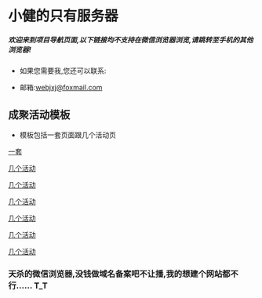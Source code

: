 # 小健的只有服务器
##### 欢迎来到项目导航页面,以下链接均不支持在微信浏览器浏览,请跳转至手机的其他浏览器!

- 如果您需要我,您还可以联系:

- 邮箱:webjxj@foxmail.com

## 成聚活动模板

- 模板包括一套页面跟几个活动页

 [一套](http://jxjweb.sc2yun.com/src/scan_code.html)

 [几个活动](http://jxjweb.sc2yun.com/src/lucky_bag.html)

 [几个活动](http://jxjweb.sc2yun.com/src/gold_egg.html)

 [几个活动](http://jxjweb.sc2yun.com/src/red_bag.html)

 [几个活动](http://jxjweb.sc2yun.com/src/run_plate.html)

 [几个活动](http://jxjweb.sc2yun.com/src/draw_card.html)

 [几个活动](http://jxjweb.sc2yun.com/src/tiger.html)




### 天杀的微信浏览器,没钱做域名备案吧不让播,我的想建个网站都不行...... T_T